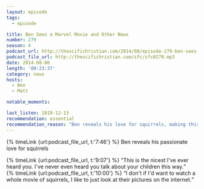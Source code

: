 ```yaml
---
layout: episode
tags:
  - episode

title: Ben Sees a Marvel Movie and Other News
number: 279
season: 4
podcast_url: http://thescifichristian.com/2014/08/episode-279-ben-sees-a-marvel-movie-and-other-news/
podcast_file_url: http://thescifichristian.com/sfc/sfc0279.mp3
date: 2014-08-06
length: '00:23:37'
category: news
hosts:
  - Ben
  - Matt

notable_moments: 

last_listen: 2019-12-13
recommendation: essential
recommendation_reason: "Ben reveals his love for squirrels, making this the first essential news episode"
---
```

{% timeLink {url:podcast_file_url, t:'7:46'} %} Ben reveals his passionate love for squirrels

<div class="quote">
  {% timeLink {url:podcast_file_url, t:'9:07'} %}
  <q class="matt">This is the nicest I've ever heard you. I've never even heard you talk about your children this way.</q>
</div>

<div class="quote">
  {% timeLink {url:podcast_file_url, t:'10:00'} %}
  <q class="ben">I don't if I'd want to watch a whole movie of squirrels, I like to just look at their pictures on the internet.</q>
</div>